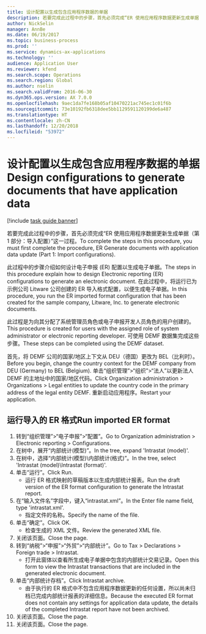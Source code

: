 ```yaml
---
title: 设计配置以生成包含应用程序数据的单据
description: 若要完成此过程中的步骤，首先必须完成“ER 使用应用程序数据更新生成单据（第 1 部分 - 导入配置）”这一过程。
author: NickSelin
manager: AnnBe
ms.date: 06/19/2017
ms.topic: business-process
ms.prod: ''
ms.service: dynamics-ax-applications
ms.technology: ''
audience: Application User
ms.reviewer: kfend
ms.search.scope: Operations
ms.search.region: Global
ms.author: nselin
ms.search.validFrom: 2016-06-30
ms.dyn365.ops.version: AX 7.0.0
ms.openlocfilehash: 9aec1da7fe168b05af10470221ac745ec1c01f6b
ms.sourcegitcommit: 73e10192fb6318dee5bb1129591120199de6a487
ms.translationtype: HT
ms.contentlocale: zh-CN
ms.lasthandoff: 12/20/2018
ms.locfileid: "53972"
---
```

# <a name="design-configurations-to-generate-documents-that-have-application-data"></a><span data-ttu-id="add83-103">设计配置以生成包含应用程序数据的单据</span><span class="sxs-lookup"><span data-stu-id="add83-103">Design configurations to generate documents that have application data</span></span>

[!include [task guide banner](../../includes/task-guide-banner.md)]

<span data-ttu-id="add83-104">若要完成此过程中的步骤，首先必须完成“ER 使用应用程序数据更新生成单据（第 1 部分：导入配置）”这一过程。</span><span class="sxs-lookup"><span data-stu-id="add83-104">To complete the steps in this procedure, you must first complete the procedure, ER Generate documents with application data update (Part 1: Import configurations).</span></span>



<span data-ttu-id="add83-105">此过程中的步骤介绍如何设计电子申报 (ER) 配置以生成电子单据。</span><span class="sxs-lookup"><span data-stu-id="add83-105">The steps in this procedure explain how to design Electronic reporting (ER) configurations to generate an electronic document.</span></span> <span data-ttu-id="add83-106">在此过程中，将运行已为示例公司 Litware 公司创建的 ER 导入格式配置，以便生成电子单据。</span><span class="sxs-lookup"><span data-stu-id="add83-106">In this procedure, you run the ER imported format configuration that has been created for the sample company, Litware, Inc. to generate electronic documents.</span></span>



<span data-ttu-id="add83-107">此过程是为向其分配了系统管理员角色或电子申报开发人员角色的用户创建的。</span><span class="sxs-lookup"><span data-stu-id="add83-107">This procedure is created for users with the assigned role of system administrator or electronic reporting developer.</span></span> <span data-ttu-id="add83-108">可使用 DEMF 数据集完成这些步骤。</span><span class="sxs-lookup"><span data-stu-id="add83-108">These steps can be completed using the DEMF dataset.</span></span> 



<span data-ttu-id="add83-109">首先，将 DEMF 公司的国家/地区上下文从 DEU（德国）更改为 BEL（比利时）。</span><span class="sxs-lookup"><span data-stu-id="add83-109">Before you begin, change the country context for the DEMF company from DEU (Germany) to BEL (Belgium).</span></span> <span data-ttu-id="add83-110">单击“组织管理”>“组织”>“法人”以更新法人 DEMF 的主地址中的国家/地区代码。</span><span class="sxs-lookup"><span data-stu-id="add83-110">Click Organization administration > Organizations > Legal entities to update the country code in the primary address of the legal entity DEMF.</span></span> <span data-ttu-id="add83-111">重新启动应用程序。</span><span class="sxs-lookup"><span data-stu-id="add83-111">Restart your application.</span></span>


## <a name="run-imported-er-format"></a><span data-ttu-id="add83-112">运行导入的 ER 格式</span><span class="sxs-lookup"><span data-stu-id="add83-112">Run imported ER format</span></span>
1. <span data-ttu-id="add83-113">转到“组织管理”>“电子申报”>“配置”。</span><span class="sxs-lookup"><span data-stu-id="add83-113">Go to Organization administration > Electronic reporting > Configurations.</span></span>
2. <span data-ttu-id="add83-114">在树中，展开“内部统计(模型)”。</span><span class="sxs-lookup"><span data-stu-id="add83-114">In the tree, expand 'Intrastat (model)'.</span></span>
3. <span data-ttu-id="add83-115">在树中，选择“内部统计(模型)\内部统计(格式)”。</span><span class="sxs-lookup"><span data-stu-id="add83-115">In the tree, select 'Intrastat (model)\Intrastat (format)'.</span></span>
4. <span data-ttu-id="add83-116">单击“运行”。</span><span class="sxs-lookup"><span data-stu-id="add83-116">Click Run.</span></span>
    * <span data-ttu-id="add83-117">运行 ER 格式映射的草稿版本以生成内部统计报表。</span><span class="sxs-lookup"><span data-stu-id="add83-117">Run the draft version of the ER format configuration to generate the Intrastat report.</span></span>  
5. <span data-ttu-id="add83-118">在“输入文件名”字段中，键入“intrastat.xml”。</span><span class="sxs-lookup"><span data-stu-id="add83-118">In the Enter file name field, type 'intrastat.xml'.</span></span>
    * <span data-ttu-id="add83-119">指定文件的名称。</span><span class="sxs-lookup"><span data-stu-id="add83-119">Specify the name of the file.</span></span>  
6. <span data-ttu-id="add83-120">单击“确定”。</span><span class="sxs-lookup"><span data-stu-id="add83-120">Click OK.</span></span>
    * <span data-ttu-id="add83-121">检查生成的 XML 文件。</span><span class="sxs-lookup"><span data-stu-id="add83-121">Review the generated XML file.</span></span>  
7. <span data-ttu-id="add83-122">关闭该页面。</span><span class="sxs-lookup"><span data-stu-id="add83-122">Close the page.</span></span>
8. <span data-ttu-id="add83-123">转到“纳税”>“申报”>“外贸”>“内部统计”。</span><span class="sxs-lookup"><span data-stu-id="add83-123">Go to Tax > Declarations > Foreign trade > Intrastat.</span></span>
    * <span data-ttu-id="add83-124">打开此窗体以查看所生成电子单据中包含的内部统计交易记录。</span><span class="sxs-lookup"><span data-stu-id="add83-124">Open this form to view the Intrastat transactions that are included in the generated electronic document.</span></span>  
9. <span data-ttu-id="add83-125">单击“内部统计存档”。</span><span class="sxs-lookup"><span data-stu-id="add83-125">Click Intrastat archive.</span></span>
    * <span data-ttu-id="add83-126">由于执行的 ER 格式中不包含应用程序数据更新的任何设置，所以尚未归档已完成内部统计报表的详细信息。</span><span class="sxs-lookup"><span data-stu-id="add83-126">Because the executed ER format does not contain any settings for application data update, the details of the completed Intrastat report have not been archived.</span></span>  
10. <span data-ttu-id="add83-127">关闭该页面。</span><span class="sxs-lookup"><span data-stu-id="add83-127">Close the page.</span></span>
11. <span data-ttu-id="add83-128">关闭该页面。</span><span class="sxs-lookup"><span data-stu-id="add83-128">Close the page.</span></span>

